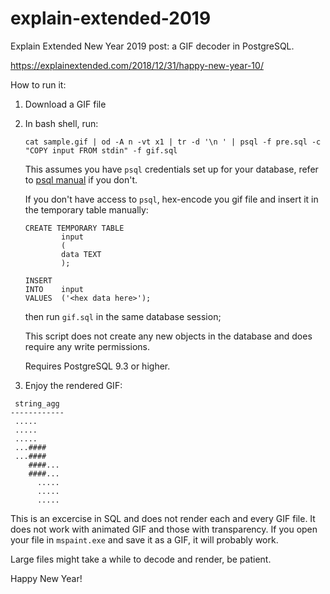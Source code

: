 # explain-extended-2019
Explain Extended New Year 2019 post: a GIF decoder in PostgreSQL.

https://explainextended.com/2018/12/31/happy-new-year-10/

How to run it:

1. Download a GIF file
1. In bash shell, run:

    ```
    cat sample.gif | od -A n -vt x1 | tr -d '\n ' | psql -f pre.sql -c "COPY input FROM stdin" -f gif.sql
    ```

    This assumes you have `psql` credentials set up for your database, refer to [psql manual](https://www.postgresql.org/docs/11/app-psql.html) if you don't.
    
    If you don't have access to `psql`, hex-encode you gif file and insert it in the temporary table manually:
    
    ```
    CREATE TEMPORARY TABLE
            input
            (
            data TEXT
            );
        
    INSERT
    INTO    input
    VALUES  ('<hex data here>');
    ```

    then run `gif.sql` in the same database session;

    This script does not create any new objects in the database and does require any write permissions.
    
    Requires PostgreSQL 9.3 or higher.
        
1. Enjoy the rendered GIF:

```
 string_agg
------------
 .....
 .....
 .....
 ...####
 ...####
    ####...
    ####...
      .....
      .....
      .....
```

This is an excercise in SQL and does not render each and every GIF file. It does not work with animated GIF and those with transparency. If you open your file in `mspaint.exe` and save it as a GIF, it will probably work.

Large files might take a while to decode and render, be patient.

Happy New Year!
